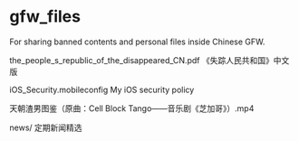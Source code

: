 # gfw_files
For sharing banned contents and personal files inside Chinese GFW.

the_people_s_republic_of_the_disappeared_CN.pdf 《失踪人民共和国》中文版

iOS_Security.mobileconfig My iOS security policy

天朝渣男图鉴（原曲：Cell Block Tango——音乐剧《芝加哥》）.mp4

news/ 定期新闻精选
